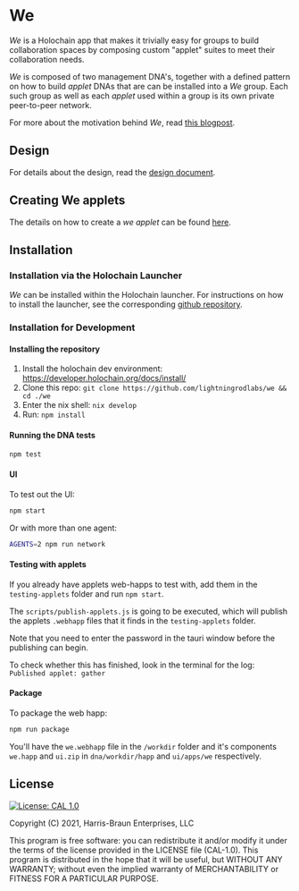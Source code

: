 # We

*We* is a Holochain app that makes it trivially easy for groups to build collaboration spaces by composing custom "applet" suites to meet their collaboration needs. 

*We* is composed of two management DNA's, together with a defined pattern on how to build *applet* DNAs that are can be installed into a *We* group. Each such group as well as each *applet* used within a group is its own private peer-to-peer network.

For more about the motivation behind *We*, read [this blogpost](https://eric.harris-braun.com/blog/2022/07/26/id-390).

## Design

For details about the design, read the [design document](docs/Design.md).

## Creating We applets

The details on how to create a *we applet* can be found [here](docs/How-to-create-a-we-applet.md).

## Installation

### Installation via the Holochain Launcher

*We* can be installed within the Holochain launcher. For instructions on how to install the launcher, see the corresponding [github repository](https://github.com/holochain/launcher).

### Installation for Development

#### Installing the repository

1. Install the holochain dev environment: https://developer.holochain.org/docs/install/
2. Clone this repo: `git clone https://github.com/lightningrodlabs/we && cd ./we`
3. Enter the nix shell: `nix develop`
4. Run: `npm install`

#### Running the DNA tests

```bash
npm test
```

#### UI

To test out the UI:

``` bash
npm start
```

Or with more than one agent:

``` bash
AGENTS=2 npm run network
```

#### Testing with applets

If you already have applets web-happs to test with, add them in the `testing-applets` folder and run `npm start`.

The `scripts/publish-applets.js` is going to be executed, which will publish the applets `.webhapp` files that it finds in the `testing-applets` folder.

Note that you need to enter the password in the tauri window before the publishing can begin.

To check whether this has finished, look in the terminal for the log: `Published applet: gather`

#### Package

To package the web happ:

``` bash
npm run package
```

You'll have the `we.webhapp` file in the `/workdir` folder and it's components `we.happ` and `ui.zip` in `dna/workdir/happ` and `ui/apps/we` respectively.

## License
[![License: CAL 1.0](https://img.shields.io/badge/License-CAL%201.0-blue.svg)](https://github.com/holochain/cryptographic-autonomy-license)

  Copyright (C) 2021, Harris-Braun Enterprises, LLC

This program is free software: you can redistribute it and/or modify it under the terms of the license
provided in the LICENSE file (CAL-1.0).  This program is distributed in the hope that it will be useful,
but WITHOUT ANY WARRANTY; without even the implied warranty of MERCHANTABILITY or FITNESS FOR A PARTICULAR PURPOSE.
